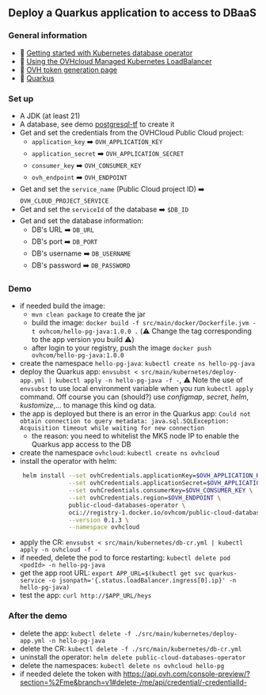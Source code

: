 ## Deploy a Quarkus application to access to DBaaS

### General information
 - 🔗 [Getting started with Kubernetes database operator](https://help.ovhcloud.com/csm/en-gb-public-cloud-databases-database-operator?id=kb_article_view&sysparm_article=KB0058469)
 - 🔗 [Using the OVHcloud Managed Kubernetes LoadBalancer](https://help.ovhcloud.com/csm/en-gb-public-cloud-kubernetes-using-lb?id=kb_article_view&sysparm_article=KB0050007)
 - 🔗 [OVH token generation page](https://www.ovh.com/auth/api/createToken?GET=/*&POST=/*&PUT=/*&DELETE=/*)
 - 🔗 [Quarkus](https://quarkus.io/)

### Set up
  - A JDK (at least 21)
  - A database, see demo [postgresql-tf](../postgresql-tf/) to create it
  - Get and set the credentials from the OVHCloud Public Cloud project:
    - `application_key` ➡️ `OVH_APPLICATION_KEY`
    - `application_secret` ➡️ `OVH_APPLICATION_SECRET`
    - `consumer_key` ➡️ `OVH_CONSUMER_KEY`
    - `ovh_endpoint` ➡️ `OVH_ENDPOINT`
  - Get and set the `service_name` (Public Cloud project ID) ➡️ `OVH_CLOUD_PROJECT_SERVICE`
  - Get and set the `serviceId` of the database ➡️ `$DB_ID`
  - Get and set the database information:
    - DB's URL ➡️ `DB_URL`
    - DB's port ➡️ `DB_PORT`
    - DB's username ➡️ `DB_USERNAME`
    - DB's password ➡️ `DB_PASSWORD`

### Demo
  - if needed build the image:
    - `mvn clean package` to create the jar
    - build the image: `docker build -f src/main/docker/Dockerfile.jvm -t ovhcom/hello-pg-java:1.0.0 .` (⚠️ Change the tag corresponding to the app version you build ⚠️)
    - after login to your registry, push the image `docker push ovhcom/hello-pg-java:1.0.0`
  - create the namespace `hello-pg-java`: `kubectl create ns hello-pg-java`
  - deploy the Quarkus app: `envsubst < src/main/kubernetes/deploy-app.yml | kubectl apply -n hello-pg-java -f -`, ⚠️ Note the use of `envsubst` to use local environment variable when you run `kubectl apply` command. Off course you can (should?) use _configmap_, _secret_, _helm_, _kustomize_,... to manage this kind og data.
  - the app is deployed but there is an error in the Quarkus app: `Could not obtain connection to query metadata: java.sql.SQLException: Acquisition timeout while waiting for new connection`
    - the reason: you need to whitelist the MKS node IP to enable the Quarkus app access to the DB
  - create the namespace `ovhcloud`: `kubectl create ns ovhcloud`
  - install the operator with helm: 
```bash
    helm install --set ovhCredentials.applicationKey=$OVH_APPLICATION_KEY \
                 --set ovhCredentials.applicationSecret=$OVH_APPLICATION_SECRET \
                 --set ovhCredentials.consumerKey=$OVH_CONSUMER_KEY \
                 --set ovhCredentials.region=$OVH_ENDPOINT \
                 public-cloud-databases-operator \
                 oci://registry-1.docker.io/ovhcom/public-cloud-databases-operator \
                 --version 0.1.3 \
                 --namespace ovhcloud
```
  - apply the CR: `envsubst < src/main/kubernetes/db-cr.yml | kubectl apply -n ovhcloud -f -`  
  - if needed, delete the pod to force restarting: `kubectl delete pod <podId> -n hello-pg-java`
  - get the app root URL: `export APP_URL=$(kubectl get svc quarkus-service -o jsonpath='{.status.loadBalancer.ingress[0].ip}' -n hello-pg-java)`
  - test the app: `curl http://$APP_URL/heys`


### After the demo
  - delete the app: `kubectl delete -f ./src/main/kubernetes/deploy-app.yml -n hello-pg-java`
  - delete the CR: `kubectl delete -f ./src/main/kubernetes/db-cr.yml`
  - uninstall the operator: `helm delete public-cloud-databases-operator`
  - delete the namespaces: `kubectl delete ns ovhcloud hello-pg`
  - if needed delete the token with https://api.ovh.com/console-preview/?section=%2Fme&branch=v1#delete-/me/api/credential/-credentialId-

